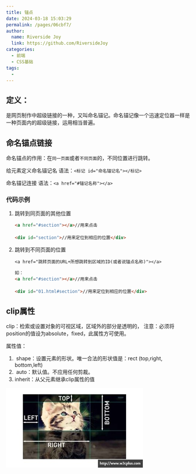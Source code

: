 ```yaml
---
title: 锚点
date: 2024-03-18 15:03:29
permalink: /pages/06cbf7/
author:
  name: Riverside Joy
  link: https://github.com/RiversideJoy
categories:
  - 前端
  - CSS基础
tags:
  - 
---
```

## 定义：

是网页制作中超级链接的一种，又叫命名锚记。命名锚记像一个迅速定位器一样是一种页面内的超级链接，运用相当普遍。

## 命名锚点链接

命名锚点的作用：在`同一页面`或者`不同页面`的，不同位置进行跳转。

给元素定义命名锚记名
语法：`<标记 id="命名锚记名"></标记> `

命名锚记连接
语法：`<a href="#锚记名称"></a>`

### 代码示例

1. 跳转到同页面的其他位置

   ```html
   <a href="#section"></a>//用来点击
   
   <div id="section">//用来定位到相应的位置</div>
   ```

2. 跳转到不同页面的位置

   `<a href="跳转页面的URL+所想跳转到区域的ID(或者说锚点名称)"></a>`

   ```html
   如：
   <a href="#section"></a>//用来点击
   
   <div id="01.html#section">//用来定位到相应的位置</div>
   ```

## clip属性

clip：检索或设置对象的可视区域，区域外的部分是透明的，
	注意：必须将position的值设为absolute，fixed，此属性方可使用。

 属性值：

1. ​    shape：设置元素的形状。唯一合法的形状值是：rect (top,right, bottom,left)
2. ​    auto：默认值。不应用任何剪裁。
3. inherit：从父元素继承clip属性的值

![](15img/clip.jpg)







